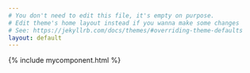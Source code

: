 ```yaml
---
# You don't need to edit this file, it's empty on purpose.
# Edit theme's home layout instead if you wanna make some changes
# See: https://jekyllrb.com/docs/themes/#overriding-theme-defaults
layout: default
---
```


<script src="/assets/javascripts/scala-js-tutorial-fastopt-bundle.js">
</script>


{% include mycomponent.html %}


    